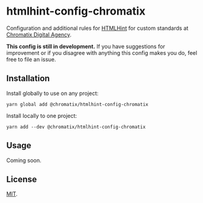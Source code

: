 # htmlhint-config-chromatix

Configuration and additional rules for [HTMLHint](https://yarnpkg.com/en/package/htmlhint) for custom standards at [Chromatix Digital Agency](https://www.chromatix.com.au).

**This config is still in development.** If you have suggestions for improvement or if you disagree with anything this config makes you do, feel free to file an issue.

## Installation

Install globally to use on any project:

    yarn global add @chromatix/htmlhint-config-chromatix

Install locally to one project:

    yarn add --dev @chromatix/htmlhint-config-chromatix

## Usage

Coming soon.

## License

[MIT](LICENSE).
